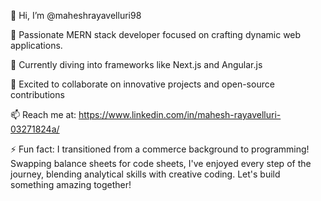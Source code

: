 👋 Hi, I’m @maheshrayavelluri98

👀 Passionate MERN stack developer focused on crafting dynamic web applications.

🌱 Currently diving into frameworks like Next.js and Angular.js

💞️ Excited to collaborate on innovative projects and open-source contributions

📫 Reach me at: https://www.linkedin.com/in/mahesh-rayavelluri-03271824a/

⚡ Fun fact: I transitioned from a commerce background to programming! Swapping balance sheets for code sheets, I've enjoyed every step of the journey, blending analytical skills with creative coding. Let's build something amazing together!

<!---
maheshrayavelluri98/maheshrayavelluri98 is a ✨ special ✨ repository because its `README.md` (this file) appears on your GitHub profile.
You can click the Preview link to take a look at your changes.
--->
